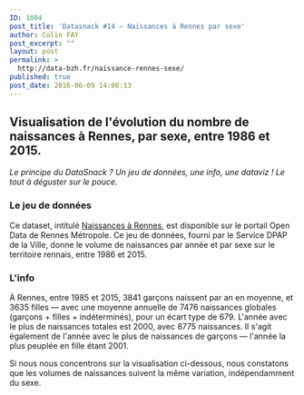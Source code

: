 ```yaml
---
ID: 1004
post_title: 'Datasnack #14 — Naissances à Rennes par sexe'
author: Colin FAY
post_excerpt: ""
layout: post
permalink: >
  http://data-bzh.fr/naissance-rennes-sexe/
published: true
post_date: 2016-06-09 14:00:13
---
```

<h2>Visualisation de l'évolution du nombre de naissances à Rennes, par sexe, entre 1986 et 2015.  <!--more--></h2>
<em>Le principe du DataSnack ? Un jeu de données, une info, une dataviz ! Le tout à déguster sur le pouce.
</em>
<h3>Le jeu de données</h3>
<p class="value description">Ce dataset, intitulé <a href="http://www.data.rennes-metropole.fr/les-donnees/catalogue/?tx_icsopendatastore_pi1[keywords]=&amp;tx_icsopendatastore_pi1[categories][0]=14&amp;tx_icsopendatastore_pi1[uid]=296">Naissances à Rennes</a>, est disponible sur le portail Open Data de Rennes Métropole. Ce jeu de données, fourni par le Service DPAP de la Ville, donne le volume de naissances par année et par sexe sur le territoire rennais, entre 1986 et 2015.</p>

<h3>L'info</h3>
À Rennes, entre 1985 et 2015, 3841 garçons naissent par an en moyenne, et 3635 filles — avec une moyenne annuelle de 7476 naissances globales (garçons + filles + indéterminés), pour un écart type de 679. L'année avec le plus de naissances totales est 2000, avec 8775 naissances. Il s'agit également de l'année avec le plus de naissances de garçons — l'année la plus peuplée en fille étant 2001.

Si nous nous concentrons sur la visualisation ci-dessous, nous constatons que les volumes de naissances suivent la même variation, indépendamment du sexe.